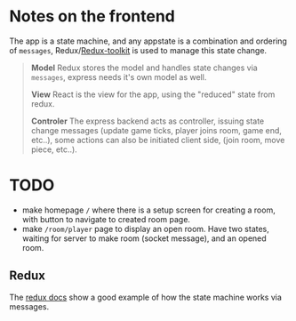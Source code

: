 # Notes on the frontend

The app is a state machine, and any appstate is a combination and ordering of `messages`, Redux/[Redux-toolkit](https://redux.js.org/introduction/why-rtk-is-redux-today) is used to manage this state change.

> **Model** Redux stores the model and handles state changes via `messages`, express needs it's own model as well.
>
> **View** React is the view for the app, using the "reduced" state from redux.
>
> **Controler** The express backend acts as controller, issuing state change messages (update game ticks, player joins room, game end, etc..), some actions can also be initiated client side, (join room, move piece, etc..).

# TODO

- make homepage `/` where there is a setup screen for creating a room, with button to navigate to created room page.
- make `/room/player` page to display an open room. Have two states, waiting for server to make room (socket message), and an opened room.

## Redux

The [redux docs](https://redux.js.org/tutorials/fundamentals/part-1-overview#data-flow) show a good example of how the state machine works via messages.

